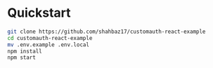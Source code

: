 # Quickstart

```bash
git clone https://github.com/shahbaz17/customauth-react-example
cd customauth-react-example
mv .env.example .env.local
npm install
npm start
```
